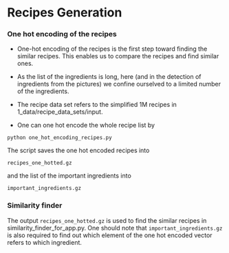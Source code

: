 # Recipes Generation


### One hot encoding of the recipes

* One-hot encoding of the recipes is the first step toward finding the similar recipes. This enables us to compare the recipes and find similar ones.

* As the list of the ingredients is long, here (and in the detection of ingredients from the pictures) we confine ourselved to a limited number of the ingredients. 

* The recipe data set refers to the simplified 1M recipes in 1_data/recipe_data_sets/input.

* One can one hot encode the whole recipe list by

```
python one_hot_encoding_recipes.py
```

The script saves the one hot encoded recipes into 

```
recipes_one_hotted.gz
```

and the list of the important ingredients into

```
important_ingredients.gz
```


### Similarity finder 

The output ```recipes_one_hotted.gz``` is used to find the similar recipes in similarity_finder_for_app.py. One should note that ```important_ingredients.gz``` is also required to find out which element of the one hot encoded vector refers to which ingredient.
